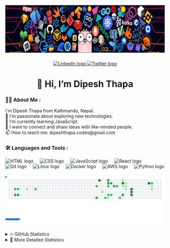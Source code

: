 <div align="center">
  <img height="150" src="https://raw.githubusercontent.com/Tamrakar182/Tamrakar182/main/header_1.png" />
</div>

###

<div align="center">
  <a href="https://www.linkedin.com/in/dipeshjungthapa/" target="_blank">
    <img src="https://img.shields.io/static/v1?message=LinkedIn&logo=linkedin&label=&color=0077B5&logoColor=white&labelColor=&style=for-the-badge" height="25" alt="LinkedIn logo" />
  </a>
  <a href="https://x.com/Dipesh__Thapa" target="_blank">
    <img src="https://img.shields.io/static/v1?message=Twitter&logo=twitter&label=&color=1DA1F2&logoColor=white&labelColor=&style=for-the-badge" height="25" alt="Twitter logo" />
  </a>
</div>

###

<h1 align="center">👋 Hi, I’m Dipesh Thapa</h1>

###

<h3 align="left">👨‍💻 About Me :</h3>

<p align="left">
  I'm Dipesh Thapa from Kathmandu, Nepal. <br>
  👀 I'm passionate about exploring new technologies. <br>
  🌱 I’m currently learning JavaScript. <br>
  💞️ I want to connect and share ideas with like-minded people. <br>
  📫 How to reach me: dipeshthapa.codes@gmail.com
</p>

###

<h3 align="left">🛠️ Languages and Tools :</h3>

<div align="left">
  <img src="https://cdn.jsdelivr.net/gh/devicons/devicon/icons/html5/html5-original-wordmark.svg" height="40" alt="HTML logo" />
  <img width="12" />
  <img src="https://cdn.jsdelivr.net/gh/devicons/devicon/icons/css3/css3-original-wordmark.svg" height="40" alt="CSS logo" />
  <img width="12" />
  <img src="https://cdn.jsdelivr.net/gh/devicons/devicon/icons/javascript/javascript-original.svg" height="40" alt="JavaScript logo" />
  <img width="12" />
  <img src="https://cdn.jsdelivr.net/gh/devicons/devicon/icons/react/react-original-wordmark.svg" height="40" alt="React logo" />
  <img width="12" />
  <img src="https://www.vectorlogo.zone/logos/git-scm/git-scm-icon.svg" height="40" alt="Git logo" />
  <img width="12" />
  <img src="https://cdn.jsdelivr.net/gh/devicons/devicon/icons/linux/linux-original.svg" height="40" alt="Linux logo" />
  <img width="12" />
  <img src="https://cdn.jsdelivr.net/gh/devicons/devicon/icons/docker/docker-original-wordmark.svg" height="40" alt="Docker logo" />
  <img width="12" />
  <img src="https://cdn.jsdelivr.net/gh/devicons/devicon/icons/amazonwebservices/amazonwebservices-original-wordmark.svg" height="40" alt="AWS logo" />
  <img width="12" />
  <img src="https://cdn.jsdelivr.net/gh/devicons/devicon/icons/python/python-original-wordmark.svg" height="40" alt="Python logo" />
</div>

###

<picture>
  <source
    media="(prefers-color-scheme: dark)"
    srcset="https://raw.githubusercontent.com/DipeshJungThapa/DipeshJungThapa/refs/heads/github-breakout/images/breakout-dark.svg"
  />
  <source
    media="(prefers-color-scheme: light)"
    srcset="https://raw.githubusercontent.com/DipeshJungThapa/DipeshJungThapa/refs/heads/github-breakout/images/breakout-light.svg"
  />
  <img alt="Breakout Game" src="https://raw.githubusercontent.com/DipeshJungThapa/DipeshJungThapa/refs/heads/github-breakout/images/breakout-light.svg" />
</picture>

###

<details>
  <summary>🔥 GitHub Statistics</summary>
  <div align="center">
    <img src="https://github-readme-stats.vercel.app/api?username=dipeshjungthapa&show_icons=true&theme=dark" />
  </div>
</details>

<details>
  <summary>🔬 More Detailed Statistics</summary>
  <div align="center">
    <img src="https://github-readme-stats.vercel.app/api/top-langs/?username=dipeshjungthapa&layout=compact&theme=dark" />
  </div>
</details>

